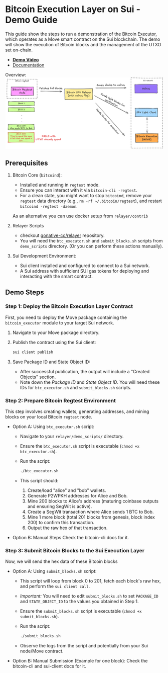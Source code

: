 # Bitcoin Execution Layer on Sui - Demo Guide

This guide show the steps to run a demonstration of the Bitcoin Executor, which operates as a
Move smart contract on the Sui blockchain. The demo will show the execution of
Bitcoin blocks and the management of the UTXO set on-chain.

- [**Demo Video**](https://drive.google.com/file/d/1S-PR5aN2S24Q1HZmXregBqqAS4aZHR4h/view?usp=sharing)
- [Documentation](./README.md)

Overview:
![Demo Diagram!](./assets/demo-diagram.png)

## Prerequisites

1.  Bitcoin Core (`bitcoind`):
    - Installed and running in `regtest` mode.
    - Ensure you can interact with it via `bitcoin-cli -regtest`.
    - For a clean state, you might want to stop `bitcoind`, remove your `regtest` data directory (e.g., `rm -rf ~/.bitcoin/regtest`), and restart `bitcoind -regtest -daemon`.

    As an alternative you can use docker setup from `relayer/contrib`

2.  Relayer Scripts
    - checkout [gonative-cc/relayer](https://github.com/gonative-cc/relayer) repository.
    - You will need the `btc_executor.sh` and `submit_blocks.sh` scripts from `demo_scripts` directory. (Or you can perform these actions manually).

3.  Sui Development Environment:
    - Sui client installed and configured to connect to a Sui network.
    - A Sui address with sufficient SUI gas tokens for deploying and interacting with the smart contract.

## Demo Steps

### Step 1: Deploy the Bitcoin Execution Layer Contract

First, you need to deploy the Move package containing the `bitcoin_executor` module to your target Sui network.

1.  Navigate to your Move package directory.
2.  Publish the contract using the Sui client:

    ```bash
    sui client publish
    ```

3.  Save Package ID and State Object ID:
    - After successful publication, the output will include a "Created Objects" section.
    - Note down the _Package ID_ and _State Object ID_.
      You will need these IDs for `btc_executor.sh` and `submit_blocks.sh` scripts.

### Step 2: Prepare Bitcoin Regtest Environment

This step involves creating wallets, generating addresses, and mining blocks on your local Bitcoin `regtest` node.

- Option A: Using `btc_executor.sh` script:
    - Navigate to your `relayer/demo_scripts/` directory.
    - Ensure the `btc_executor.sh` script is executable (`chmod +x btc_executor.sh`).
    - Run the script:

        ```bash
        ./btc_executor.sh
        ```

    - This script should:
        1.  Create/load "alice" and "bob" wallets.
        2.  Generate P2WPKH addresses for Alice and Bob.
        3.  Mine 200 blocks to Alice's address (maturing coinbase outputs and ensuring SegWit is active).
        4.  Create a SegWit transaction where Alice sends 1 BTC to Bob.
        5.  Mine 1 more block (total 201 blocks from genesis, block index 200) to confirm this transaction.
        6.  Output the raw hex of that transaction.

- Option B: Manual Steps
  Check the bitcoin-cli docs for it.

### Step 3: Submit Bitcoin Blocks to the Sui Execution Layer

Now, we will send the hex data of these Bitcoin blocks

- Option A: Using `submit_blocks.sh` script:
    - This script will loop from block 0 to 201, fetch each block's raw hex, and perform the `sui client call`.
    - _Important:_ You will need to edit `submit_blocks.sh` to set `PACKAGE_ID` and `STATE_OBJECT_ID` to the values you obtained in Step 1.
    - Ensure the `submit_blocks.sh` script is executable (`chmod +x submit_blocks.sh`).
    - Run the script:

        ```bash
        ./submit_blocks.sh

        ```

    - Observe the logs from the script and potentially from your Sui node/Move contract.

- Option B: Manual Submission (Example for one block):
  Check the bitcoin-cli and sui-client docs for it.
